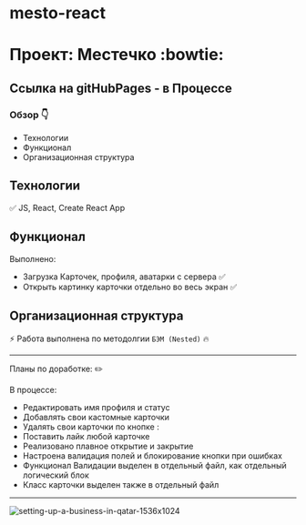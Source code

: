 # mesto-react

# Проект: Местечко :bowtie:

## Ссылка на gitHubPages - в Процессе

### Обзор :point_down:

- Технологии
- Функционал
- Организационная структура

## **Технологии**

:white_check_mark: JS, React, Create React App
<br>

## **Функционал**

Выполнено:

- Загрузка Карточек, профиля, аватарки с сервера :white_check_mark:
- Открыть картинку карточки отдельно во весь экран :white_check_mark:


## **Организационная структура**

:zap: Работа выполнена по методолгии `БЭМ (Nested)` :fire:

---

Планы по доработке: :pencil2:
<br>

В процессе:

- Редактировать имя профиля и статус
- Добавлять свои кастомные карточки
- Удалять свои карточки по кнопке :
- Поставить лайк любой карточке
- Реализовано плавное открытие и закрытие
- Настроена валидация полей и блокирование кнопки при ошибках
- Функционал Валидации выделен в отдельный файл, как отдельный логический блок
- Класс карточки выделен также в отдельный файл

---
![setting-up-a-business-in-qatar-1536x1024](https://user-images.githubusercontent.com/117913798/232798637-3b99c96e-659f-4f16-b1ac-87d5480df45c.jpg)


